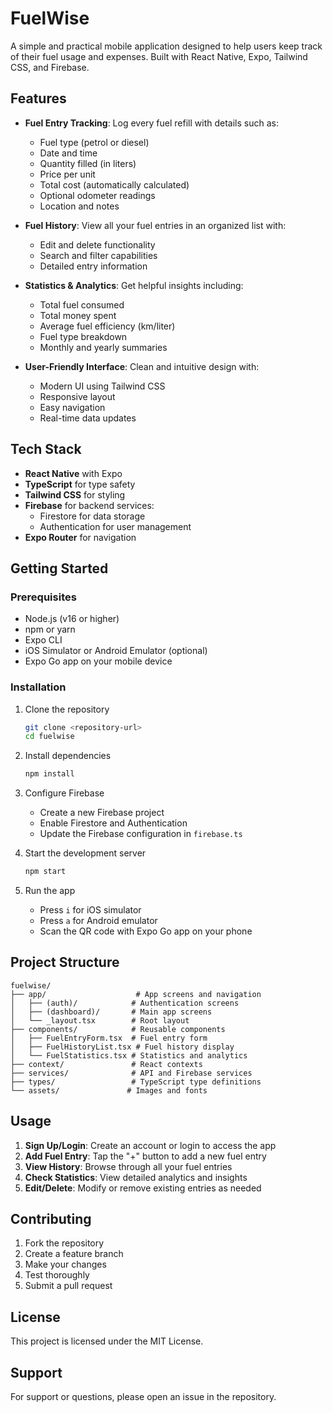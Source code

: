 # FuelWise

A simple and practical mobile application designed to help users keep track of their fuel usage and expenses. Built with React Native, Expo, Tailwind CSS, and Firebase.

## Features

- **Fuel Entry Tracking**: Log every fuel refill with details such as:
  - Fuel type (petrol or diesel)
  - Date and time
  - Quantity filled (in liters)
  - Price per unit
  - Total cost (automatically calculated)
  - Optional odometer readings
  - Location and notes

- **Fuel History**: View all your fuel entries in an organized list with:
  - Edit and delete functionality
  - Search and filter capabilities
  - Detailed entry information

- **Statistics & Analytics**: Get helpful insights including:
  - Total fuel consumed
  - Total money spent
  - Average fuel efficiency (km/liter)
  - Fuel type breakdown
  - Monthly and yearly summaries

- **User-Friendly Interface**: Clean and intuitive design with:
  - Modern UI using Tailwind CSS
  - Responsive layout
  - Easy navigation
  - Real-time data updates

## Tech Stack

- **React Native** with Expo
- **TypeScript** for type safety
- **Tailwind CSS** for styling
- **Firebase** for backend services:
  - Firestore for data storage
  - Authentication for user management
- **Expo Router** for navigation

## Getting Started

### Prerequisites

- Node.js (v16 or higher)
- npm or yarn
- Expo CLI
- iOS Simulator or Android Emulator (optional)
- Expo Go app on your mobile device

### Installation

1. Clone the repository
   ```bash
   git clone <repository-url>
   cd fuelwise
   ```

2. Install dependencies
   ```bash
   npm install
   ```

3. Configure Firebase
   - Create a new Firebase project
   - Enable Firestore and Authentication
   - Update the Firebase configuration in `firebase.ts`

4. Start the development server
   ```bash
   npm start
   ```

5. Run the app
   - Press `i` for iOS simulator
   - Press `a` for Android emulator
   - Scan the QR code with Expo Go app on your phone

## Project Structure

```
fuelwise/
├── app/                    # App screens and navigation
│   ├── (auth)/            # Authentication screens
│   ├── (dashboard)/       # Main app screens
│   └── _layout.tsx        # Root layout
├── components/            # Reusable components
│   ├── FuelEntryForm.tsx  # Fuel entry form
│   ├── FuelHistoryList.tsx # Fuel history display
│   └── FuelStatistics.tsx # Statistics and analytics
├── context/               # React contexts
├── services/              # API and Firebase services
├── types/                 # TypeScript type definitions
└── assets/               # Images and fonts
```

## Usage

1. **Sign Up/Login**: Create an account or login to access the app
2. **Add Fuel Entry**: Tap the "+" button to add a new fuel entry
3. **View History**: Browse through all your fuel entries
4. **Check Statistics**: View detailed analytics and insights
5. **Edit/Delete**: Modify or remove existing entries as needed

## Contributing

1. Fork the repository
2. Create a feature branch
3. Make your changes
4. Test thoroughly
5. Submit a pull request

## License

This project is licensed under the MIT License.

## Support

For support or questions, please open an issue in the repository.